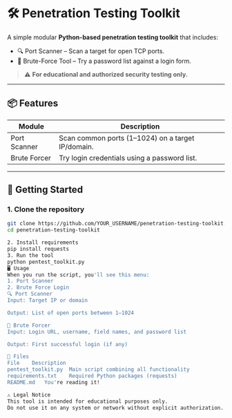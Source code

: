# 🛠️ Penetration Testing Toolkit

A simple modular **Python-based penetration testing toolkit** that includes:

- 🔍 Port Scanner – Scan a target for open TCP ports.
- 🔐 Brute-Force Tool – Try a password list against a login form.

> ⚠️ **For educational and authorized security testing only.**

---

## 📦 Features

| Module           | Description                                       |
|------------------|---------------------------------------------------|
| Port Scanner     | Scan common ports (1–1024) on a target IP/domain. |
| Brute Forcer     | Try login credentials using a password list.      |

---

## 🚀 Getting Started

### 1. Clone the repository

```bash
git clone https://github.com/YOUR_USERNAME/penetration-testing-toolkit.git
cd penetration-testing-toolkit

2. Install requirements
pip install requests
3. Run the tool
python pentest_toolkit.py
🖥️ Usage
When you run the script, you'll see this menu:
1. Port Scanner
2. Brute Force Login
🔍 Port Scanner
Input: Target IP or domain

Output: List of open ports between 1–1024

🔐 Brute Forcer
Input: Login URL, username, field names, and password list

Output: First successful login (if any)

📁 Files
File	Description
pentest_toolkit.py	Main script combining all functionality
requirements.txt	Required Python packages (requests)
README.md	You're reading it!

⚠️ Legal Notice
This tool is intended for educational purposes only.
Do not use it on any system or network without explicit authorization.
